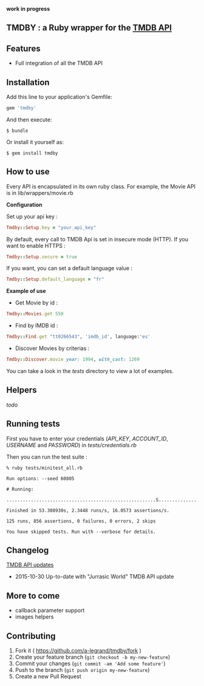 **work in progress**

TMDBY : a Ruby wrapper for the [TMDB API](http://docs.themoviedb.apiary.io/)
---------------

Features
--------

- Full integration of all the TMDB API


Installation
------------

Add this line to your application's Gemfile:

```ruby
gem 'tmdby'
```

And then execute:

    $ bundle

Or install it yourself as:

    $ gem install tmdby

How to use
----------

Every API is encapsulated in its own ruby class. For example, the Movie API is in lib/wrappers/movie.rb

**Configuration**

Set up your api key :

```ruby
Tmdby::Setup.key = "your_api_key"
```

By default, every call to TMDB Api is set in insecure mode (HTTP).
If you want to enable HTTPS :

```ruby
Tmdby::Setup.secure = true
```

If you want, you can set a default language value :

```ruby
Tmdby::Setup.default_language = "fr"
```

**Example of use**

- Get Movie by id :

 ```ruby
 Tmdby::Movies.get 550
 ```
- Find by IMDB id :

 ```ruby
 Tmdby::Find.get "tt0266543", 'imdb_id', language:'es'
 ```

- Discover Movies by criterias :

 ```ruby
 Tmdby::Discover.movie year: 1994, with_cast: 1269
 ```

You can take a look in the _tests_ directory to view a lot of examples.


Helpers
-------

_todo_

Running tests
-------------

First you have to enter your credentials (_API\_KEY_, _ACCOUNT\_ID_, _USERNAME_ and _PASSWORD_) in _tests/credentials.rb_

Then you can run the test suite :

```
% ruby tests/minitest_all.rb

Run options: --seed 60805

# Running:

.......................................................S...................................................................S.

Finished in 53.308930s, 2.3448 runs/s, 16.0573 assertions/s.

125 runs, 856 assertions, 0 failures, 0 errors, 2 skips

You have skipped tests. Run with --verbose for details.
```

Changelog
---------

[TMDB API updates](https://www.themoviedb.org/documentation/api/updates)

- 2015-10-30 Up-to-date with "Jurrasic World" TMDB API update


More to come
------------

- callback parameter support
- images helpers



Contributing
------------

1. Fork it ( https://github.com/a-legrand/tmdby/fork )
2. Create your feature branch (`git checkout -b my-new-feature`)
3. Commit your changes (`git commit -am 'Add some feature'`)
4. Push to the branch (`git push origin my-new-feature`)
5. Create a new Pull Request
